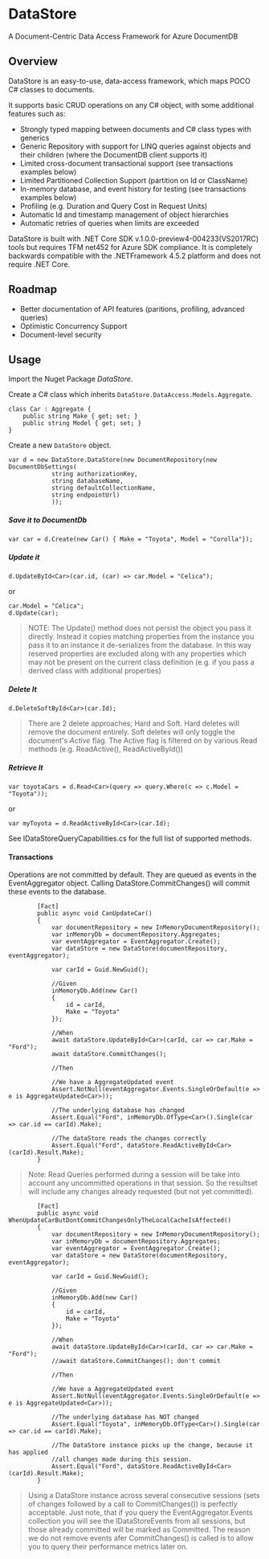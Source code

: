 # DataStore

A Document-Centric Data Access Framework for Azure DocumentDB

## Overview

DataStore is an easy-to-use, data-access framework, which maps POCO C# classes to documents.

It supports basic CRUD operations on any C# object, with some additional features such as:

* Strongly typed mapping between documents and C# class types with generics
* Generic Repository with support for LINQ queries against objects and their children (where the DocumentDB client supports it)
* Limited cross-document transactional support (see transactions examples below)
* Limited Partitioned Collection Support (partition on Id or ClassName)
* In-memory database, and event history for testing (see transactions examples below)
* Profiling (e.g. Duration and Query Cost in Request Units)
* Automatic Id and timestamp management of object hierarchies 
* Automatic retries of queries when limits are exceeded

DataStore is built with .NET Core SDK v.1.0.0-preview4-004233(VS2017RC) tools but requires TFM net452 for Azure SDK compliance.
It is completely backwards compatible with the .NETFramework 4.5.2 platform and does not require .NET Core.

## Roadmap

* Better documentation of API features (paritions, profiling, advanced queries)
* Optimistic Concurrency Support
* Document-level security

## Usage

Import the Nuget Package *DataStore*.

Create a C# class which inherits `DataStore.DataAccess.Models.Aggregate`.
```
class Car : Aggregate {
	public string Make { get; set; }
	public string Model { get; set; }
}
```
Create a new `DataStore` object.
```
var d = new DataStore.DataStore(new DocumentRepository(new DocumentDbSettings(
            string authorizationKey, 
            string databaseName, 
            string defaultCollectionName, 
            string endpointUrl)
			));
```
##### Save it to DocumentDb

`var car = d.Create(new Car() { Make = "Toyota", Model = "Corolla"});`

##### Update it 

`d.UpdateById<Car>(car.id, (car) => car.Model = "Celica");`

or
```
car.Model = "Celica";
d.Update(car);
```
> NOTE: The Update() method does not persist the object you pass it directly.
> Instead it copies matching properties from the instance you pass it to an instance 
> it de-serializes from the database. In this way reserved properties are excluded along
> with any properties which may not be present on the current class definition (e.g. if you
> pass a derived class with additional properties)

##### Delete It

`d.DeleteSoftById<Car>(car.Id);`

> There are 2 delete approaches; Hard and Soft. Hard deletes will remove the document entirely.
> Soft deletes will only toggle the document's *Active* flag. The Active flag is filtered on
> by various Read methods (e.g. ReadActive(), ReadActiveById())

##### Retrieve It

`var toyotaCars = d.Read<Car>(query => query.Where(c => c.Model = "Toyota"));`

or

`var myToyota = d.ReadActiveById<Car>(car.Id);`

See IDataStoreQueryCapabilities.cs for the full list of supported methods.

#### Transactions

Operations are not committed by default.
They are queued as events in the EventAggregator object.
Calling DataStore.CommitChanges() will commit these events to the database.

```    
        [Fact]
        public async void CanUpdateCar()
        {
            var documentRepository = new InMemoryDocumentRepository();
            var inMemoryDb = documentRepository.Aggregates;
            var eventAggregator = EventAggregator.Create();
            var dataStore = new DataStore(documentRepository, eventAggregator);

            var carId = Guid.NewGuid();

            //Given
            inMemoryDb.Add(new Car()
            {
                id = carId,
                Make = "Toyota"
            });

            //When
            await dataStore.UpdateById<Car>(carId, car => car.Make = "Ford");
            await dataStore.CommitChanges();

            //Then 

            //We have a AggregateUpdated event
            Assert.NotNull(eventAggregator.Events.SingleOrDefault(e => e is AggregateUpdated<Car>));

            //The underlying database has changed
            Assert.Equal("Ford", inMemoryDb.OfType<Car>().Single(car => car.id == carId).Make);

            //The dataStore reads the changes correctly
            Assert.Equal("Ford", dataStore.ReadActiveById<Car>(carId).Result.Make);            
        }
```
> Note: Read Queries performed during a session will be take into account any uncommitted operations in that session.
> So the resultset will include any changes already requested (but not yet committed).

```
        [Fact]
        public async void WhenUpdateCarButDontCommitChangesOnlyTheLocalCacheIsAffected()
        {
            var documentRepository = new InMemoryDocumentRepository();
            var inMemoryDb = documentRepository.Aggregates;
            var eventAggregator = EventAggregator.Create();
            var dataStore = new DataStore(documentRepository, eventAggregator);

            var carId = Guid.NewGuid();

            //Given
            inMemoryDb.Add(new Car()
            {
                id = carId,
                Make = "Toyota"
            });

            //When
            await dataStore.UpdateById<Car>(carId, car => car.Make = "Ford");
            //await dataStore.CommitChanges(); don't commit

            //Then 

            //We have a AggregateUpdated event
            Assert.NotNull(eventAggregator.Events.SingleOrDefault(e => e is AggregateUpdated<Car>));

            //The underlying database has NOT changed
            Assert.Equal("Toyota", inMemoryDb.OfType<Car>().Single(car => car.id == carId).Make);

            //The DataStore instance picks up the change, because it has applied
            //all changes made during this session.
            Assert.Equal("Ford", dataStore.ReadActiveById<Car>(carId).Result.Make);
        }
```

> Using a DataStore instance across several consecutive sessions (sets of changes followed by a call to CommitChanges()) 
> is perfectly acceptable. Just note, that if you query the EventAggregator.Events collection you will see the IDataStoreEvents
> from all sessions, but those already committed will be marked as Committed. The reason we do not remove events afer CommitChanges()
> is called is to allow you to query their performance metrics later on.

